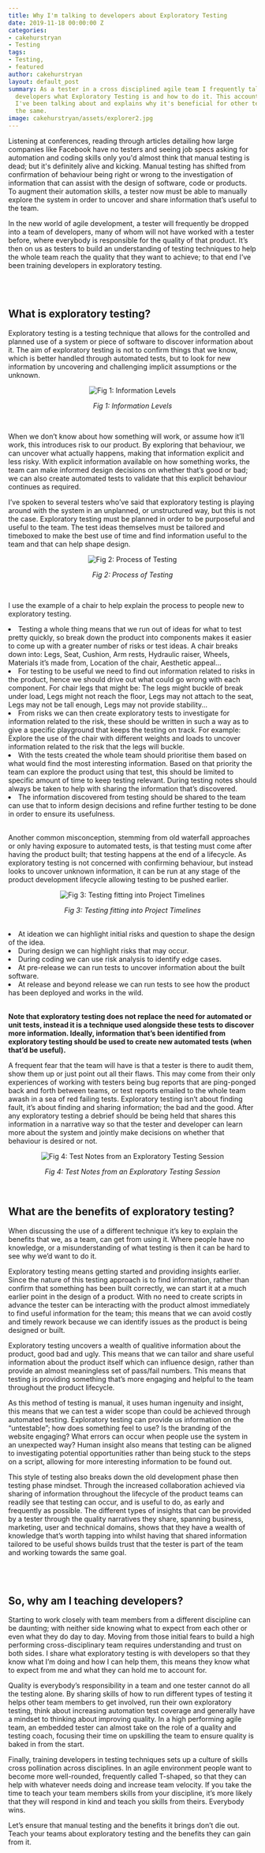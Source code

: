 ```yaml
---
title: Why I'm talking to developers about Exploratory Testing
date: 2019-11-18 00:00:00 Z
categories:
- cakehurstryan
- Testing
tags:
- Testing,
- featured
author: cakehurstryan
layout: default_post
summary: As a tester in a cross disciplined agile team I frequently talk to and teach
  developers what Exploratory Testing is and how to do it. This account shows what
  I've been talking about and explains why it's beneficial for other testers to do
  the same.
image: cakehurstryan/assets/explorer2.jpg
---
```


<p>Listening at conferences, reading through articles detailing how large companies like Facebook have no testers and seeing job specs asking for automation and coding skills only you'd almost think that manual testing is dead; but it's definitely alive and kicking. Manual testing has shifted from confirmation of behaviour being right or wrong to the investigation of information that can assist with the design of software, code or products. To augment their automation skills, a tester now must be able to manually explore the system in order to uncover and share information that’s useful to the team.</p>

<p>In the new world of agile development, a tester will frequently be dropped into a team of developers, many of whom will 
not have worked with a tester before, where everybody is responsible for the quality of that product. It’s then on us as testers 
to build an understanding of testing techniques to help the whole team reach the quality that they want to achieve; to that end 
I’ve been training developers in exploratory testing.</p>
<br>
<br>

<h2>What is exploratory testing?</h2>

<p>Exploratory testing is a testing technique that allows for the controlled and planned use of a system or piece of software to 
discover information about it. The aim of exploratory testing is not to confirm things that we know, which is better handled through 
automated tests, but to look for new information by uncovering and challenging implicit assumptions or the unknown.</p>

<p style="text-align:center;"><img src="{{site.baseurl}}/cakehurstryan/assets/infolevels.jpg" alt="Fig 1: Information Levels"></p>
<p style="text-align:center;"><i>Fig 1: Information Levels</i></p>
<br>

<p>When we don’t know about how something will work, or assume how it’ll work, this introduces risk to our product. By exploring that 
behaviour, we can uncover what actually happens, making that information explicit and less risky. With explicit information available 
on how something works, the team can make informed design decisions on whether that’s good or bad; we can also create automated tests 
to validate that this explicit behaviour continues as required.</p>

<p>I’ve spoken to several testers who’ve said that exploratory testing is playing around with the system in an unplanned, or 
unstructured way, but this is not the case. Exploratory testing must be planned in order to be purposeful and useful to the team. The 
test ideas themselves must be tailored and timeboxed to make the best use of time and find information useful to the team and that can 
help shape design.</p>

<p style="text-align:center;"><img src="{{site.baseurl}}/cakehurstryan/assets/testprocess.jpg" alt="Fig 2: Process of Testing"></p>
<p style="text-align:center;"><i>Fig 2: Process of Testing</i></p>
<br>

<p>I use the example of a chair to help explain the process to people new to exploratory testing.</p>
<li>Testing a whole thing means that we run out of ideas for what to test pretty quickly, so break down the product into components 
makes it easier to come up with a greater number of risks or test ideas. A chair breaks down into: Legs, Seat, Cushion, Arm rests, 
Hydraulic raiser, Wheels, Materials it’s made from, Location of the chair, Aesthetic appeal…</li>
<li>For testing to be useful we need to find out information related to risks in the product, hence we should drive out what could go 
wrong with each component. For chair legs that might be: The legs might buckle of break under load, Legs might not reach the floor, Legs 
may not attach to the seat, Legs may not be tall enough, Legs may not provide stability…</li>
<li>From risks we can then create exploratory tests to investigate for information related to the risk, these should be written in such 
a way as to give a specific playground that keeps the testing on track. For example: Explore the use of the chair with different weights 
and loads to uncover information related to the risk that the legs will buckle.</li>
<li>With the tests created the whole team should prioritise them based on what would find the most interesting information. Based on 
that priority the team can explore the product using that test, this should be limited to specific amount of time to keep testing 
relevant. During testing notes should always be taken to help with sharing the information that’s discovered.</li>
<li>The information discovered from testing should be shared to the team can use that to inform design decisions and refine further 
testing to be done in order to ensure its usefulness.</li>
<br>

<p>Another common misconception, stemming from old waterfall approaches or only having exposure to automated tests, is that testing 
must come after having the product built; that testing happens at the end of a lifecycle. As exploratory testing is not concerned with 
confirming behaviour, but instead looks to uncover unknown information, it can be run at any stage of the product development lifecycle 
allowing testing to be pushed earlier.</p>

<p style="text-align:center;"><img src="{{site.baseurl}}/cakehurstryan/assets/projecttimeline.jpg" alt="Fig 3: Testing fitting into Project Timelines"></p>
<p style="text-align:center;"><i>Fig 3: Testing fitting into Project Timelines</i></p>
<br>

<li>At ideation we can highlight initial risks and question to shape the design of the idea.</li>
<li>During design we can highlight risks that may occur.</li>
<li>During coding we can use risk analysis to identify edge cases.</li>
<li>At pre-release we can run tests to uncover information about the built software.</li>
<li>At release and beyond release we can run tests to see how the product has been deployed and works in the wild.</li>
<br>

<p><b>Note that exploratory testing does not replace the need for automated or unit tests, instead it is a technique used alongside 
these tests to discover more information. Ideally, information that’s been identified from exploratory testing should be used to create 
new automated tests (when that’d be useful).</b></p>

<p>A frequent fear that the team will have is that a tester is there to audit them, show them up or just point out all their flaws. This 
may come from their only experiences of working with testers being bug reports that are ping-ponged back and forth between teams, or 
test reports emailed to the whole team awash in a sea of red failing tests. Exploratory testing isn’t about finding fault, it’s about 
finding and sharing information; the bad and the good. After any exploratory testing a debrief should be being held that shares this 
information in a narrative way so that the tester and developer can learn more about the system and jointly make decisions on whether 
that behaviour is desired or not.</p>

<p style="text-align:center;"><img src="{{site.baseurl}}/cakehurstryan/assets/testnotes.jpg" alt="Fig 4: Test Notes from an Exploratory Testing Session"></p>
<p style="text-align:center;"><i>Fig 4: Test Notes from an Exploratory Testing Session</i></p>
<br>

<h2>What are the benefits of exploratory testing?</h2>

<p>When discussing the use of a different technique it’s key to explain the benefits that we, as a team, can get from using it. Where 
people have no knowledge, or a misunderstanding of what testing is then it can be hard to see why we’d want to do it.</p>

<p>Exploratory testing means getting started and providing insights earlier. Since the nature of this testing approach is to find 
information, rather than confirm that something has been built correctly, we can start it at a much earlier point in the design of a 
product. With no need to create scripts in advance the tester can be interacting with the product almost immediately to find useful 
information for the team; this means that we can avoid costly and timely rework because we can identify issues as the product is being 
designed or built.</p>

<p>Exploratory testing uncovers a wealth of qualitive information about the product, good bad and ugly. This means that we can tailor 
and share useful information about the product itself which can influence design, rather than provide an almost meaningless set of 
pass/fail numbers. This means that testing is providing something that’s more engaging and helpful to the team throughout the product 
lifecycle.</p>

<p>As this method of testing is manual, it uses human ingenuity and insight, this means that we can test a wider scope than could 
be achieved through automated testing. Exploratory testing can provide us information on the “untestable”; how does something feel to 
use? Is the branding of the website engaging? What errors can occur when people use the system in an unexpected way? Human insight also 
means that testing can be aligned to investigating potential opportunities rather than being stuck to the steps on a script, allowing 
for more interesting information to be found out.</p>

<p>This style of testing also breaks down the old development phase then testing phase mindset. Through the increased collaboration 
achieved via sharing of information throughout the lifecycle of the product teams can readily see that testing can occur, and is useful 
to do, as early and frequently as possible. The different types of insights that can be provided by a tester through the quality 
narratives they share, spanning business, marketing, user and technical domains, shows that they have a wealth of knowledge that’s 
worth tapping into whilst having that shared information tailored to be useful shows builds trust that the tester is part of the team 
and working towards the same goal.</p>
<br>
<br>

<h2>So, why am I teaching developers?</h2>

<p>Starting to work closely with team members from a different discipline can be daunting; with neither side knowing what to expect 
from each other or even what they do day to day. Moving from those initial fears to build a high performing cross-disciplinary team requires understanding and trust on both sides. I share what exploratory testing is with developers so that they know what I’m doing 
and how I can help them, this means they know what to expect from me and what they can hold me to account for.</p>

<p>Quality is everybody’s responsibility in a team and one tester cannot do all the testing alone. By sharing skills of how to run 
different types of testing it helps other team members to get involved, run their own exploratory testing, think about increasing 
automation test coverage and generally have a mindset to thinking about improving quality. In a high performing agile team, an embedded 
tester can almost take on the role of a quality and testing coach, focusing their time on upskilling the team to ensure quality is 
baked in from the start.</p>

<p>Finally, training developers in testing techniques sets up a culture of skills cross pollination across disciplines. In an agile 
environment people want to become more well-rounded, frequently called T-shaped, so that they can help with whatever needs doing and 
increase team velocity. If you take the time to teach your team members skills from your discipline, it’s more likely that they will 
respond in kind and teach you skills from theirs. Everybody wins.</p>

<p>Let’s ensure that manual testing and the benefits it brings don’t die out. Teach your teams about exploratory testing and the 
benefits they can gain from it.</p>
